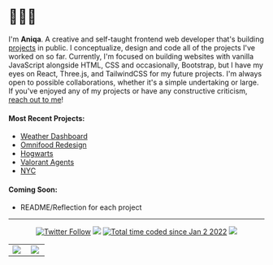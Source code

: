 <h1>👩🏻‍💻 </h1>


I'm <b>Aniqa</b>. A creative and self-taught frontend web developer that's building <a href="https://www.aniqa.dev/" target="_blank">projects</a> in public. I conceptualize, design and code all of the projects I've worked on so far. Currently, I'm focused on building websites with vanilla JavaScript alongside HTML, CSS and occasionally, Bootstrap, but I have my eyes on React, Three.js, and TailwindCSS for my future projects. I'm always open to possible collaborations, whether it's a simple undertaking or large. If you've enjoyed any of my projects or have any constructive criticism, <a href="https://twitter.com/aniqatc" target="_blank">reach out to me</a>!

<h4>Most Recent Projects:</h4>
<ul>
  <li>
    <a href="https://weather.aniqa.dev/" target="_blank">Weather Dashboard</a></li>
    <li>
    <a href="https://omnifood.aniqa.dev/" target="_blank">Omnifood Redesign</a></li>
    <li>
    <a href="https://hogwarts.aniqa.dev/" target="_blank">Hogwarts</a></li>
    <li>
    <a href="https://valorant.aniqa.dev/" target="_blank">Valorant Agents</a></li>
    <li>
    <a href="https://nyc.aniqa.dev/" target="_blank">NYC</a></li>
  </ul>
 
<h4>Coming Soon:</h4>
<ul>
  <li>README/Reflection for each project</li>
  </ul>

<hr/>
<div align="center">
   
<a href="https://twitter.com/aniqatc"><img alt="Twitter Follow" src="https://img.shields.io/twitter/follow/aniqatc?color=blue&style=for-the-badge"></a>    <a href="https://codepen.io/aniqatc"><img src="https://img.shields.io/badge/Codepen-aniqatc-blue?logo=codepen&style=for-the-badge"></a>    <a href="https://twitter.com/aniqatc"><img src="https://wakatime.com/badge/user/c1c1c183-d190-42bd-ae4f-09370e6fbbc6.svg?style=for-the-badge" alt="Total time coded since Jan 2 2022" /></a> <a href="https://twitter.com/aniqatc"><img src="https://komarev.com/ghpvc/?username=aniqatc&style=for-the-badge"></a>

<table>
<tr>
<td width="45%">
<a href="http://www.github.com/aniqatc"><img src="https://streak-stats.demolab.com?user=aniqatc&theme=tokyonight&hide_border=true&border_radius=10&date_format=M%20j%5B%2C%20Y%5D&mode=weekly"/></a> 

</td>
<td width="45%">
 <a href="http://www.github.com/aniqatc"><img src="https://github-readme-stats.vercel.app/api?username=aniqatc&show_icons=true&hide_border=true&border_radius=10&theme=tokyonight" /></a>
 
</table>
  
 
</div>
